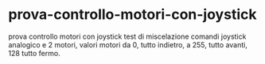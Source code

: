 # prova-controllo-motori-con-joystick
prova controllo motori con joystick
test di miscelazione comandi joystick analogico e 2 motori, valori motori da 0, tutto indietro, a 255, tutto avanti, 128 tutto fermo.
